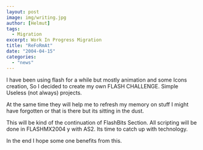 ```yaml
---
layout: post
image: img/writing.jpg
author: [Helmut]
tags:
  - Migration
excerpt: Work In Progress Migration
title: "ReFoRmAt"
date: "2004-04-15"
categories: 
  - "news"
---
```


I have been using flash for a while but mostly animation and some Icons creation, So I decided to create my own FLASH CHALLENGE. Simple Useless (not always) projects.

At the same time they will help me to refresh my memory on stuff I might have forgotten or that is there but its sitting in the dust.

This will be kind of the continuation of FlashBits Section. All scripting will be done in FLASHMX2004 y with AS2. Its time to catch up with technology.

In the end I hope some one benefits from this.
